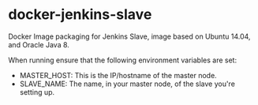 # docker-jenkins-slave

Docker Image packaging for Jenkins Slave, image based on Ubuntu 14.04, and Oracle Java 8.

When running ensure that the following environment variables are set:

 * MASTER_HOST: This is the IP/hostname of the master node.
 * SLAVE_NAME: The name, in your master node, of the slave you're setting up.
